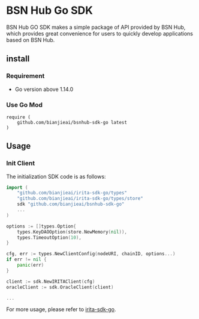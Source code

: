 # BSN Hub Go SDK

BSN Hub GO SDK makes a simple package of API provided by BSN Hub, which provides great convenience for users to quickly develop applications based on BSN Hub.

## install

### Requirement

- Go version above 1.14.0

### Use Go Mod

```text
require (
    github.com/bianjieai/bsnhub-sdk-go latest
)
```

## Usage

### Init Client

The initialization SDK code is as follows:

```go
import (
    "github.com/bianjieai/irita-sdk-go/types"
    "github.com/bianjieai/irita-sdk-go/types/store"
    sdk "github.com/bianjieai/bsnhub-sdk-go"
    ...
)

options := []types.Option{
    types.KeyDAOOption(store.NewMemory(nil)),
    types.TimeoutOption(10),
}

cfg, err := types.NewClientConfig(nodeURI, chainID, options...)
if err != nil {
    panic(err)
}

client := sdk.NewIRITAClient(cfg)
oracleClient := sdk.OracleClient(client)

...
```

For more usage, please refer to [irita-sdk-go](https://github.com/bianjieai/irita-sdk-go/blob/master/README.md).
